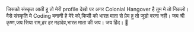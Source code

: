 जिसको संस्कृत आती हू तो मेरी profile देखो पर अगर Colonial Hangover है तुम मे तो निकलो। 
वैसे संस्कृति मे Coding बनानी है मेरे को,किसी को भारत माता से प्रेम हू तो जूडो वरना नही।
जय श्री कृष्ण,जय सिया राम,हर हर महादेव,भारत माता की जय। 
जय हिंद। 💯

<!---
kartikchawla12/kartikchawla12 is a ✨ special ✨ repository because its `README.md` (this file) appears on your GitHub profile.
You can click the Preview link to take a look at your changes.
--->
